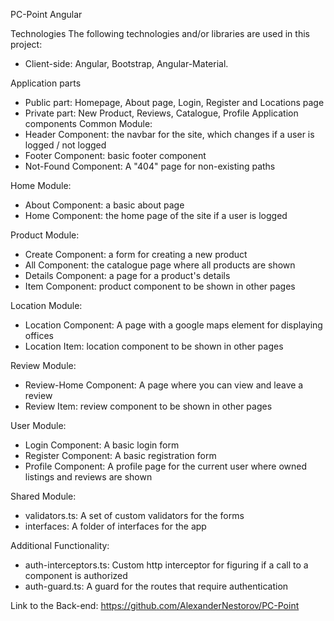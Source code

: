 PC-Point Angular

Technologies
The following technologies and/or libraries are used in this project:

- Client-side: Angular, Bootstrap, Angular-Material.

Application parts
- Public part: Homepage, About page, Login, Register and Locations page
- Private part: New Product, Reviews, Catalogue, Profile
Application components
Common Module:
- Header Component: the navbar for the site, which changes if a user is logged / not logged
- Footer Component: basic footer component
- Not-Found Component: A "404" page for non-existing paths

Home Module:
- About Component: a basic about page
- Home Component: the home page of the site if a user is logged

Product Module:
- Create Component: a form for creating a new product
- All Component: the catalogue page where all products are shown
- Details Component: a page for a product's details
- Item Component: product component to be shown in other pages

Location Module:
- Location Component: A page with a google maps element for displaying offices
- Location Item: location component to be shown in other pages

Review Module:
- Review-Home Component: A page where you can view and leave a review
- Review Item: review component to be shown in other pages

User Module:
- Login Component: A basic login form
- Register Component: A basic registration form
- Profile Component: A profile page for the current user where owned listings and reviews are shown

Shared Module:
- validators.ts: A set of custom validators for the forms
- interfaces: A folder of interfaces for the app

Additional Functionality:
- auth-interceptors.ts: Custom http interceptor for figuring if a call to a component is authorized
- auth-guard.ts: A guard for the routes that require authentication

Link to the Back-end: https://github.com/AlexanderNestorov/PC-Point
